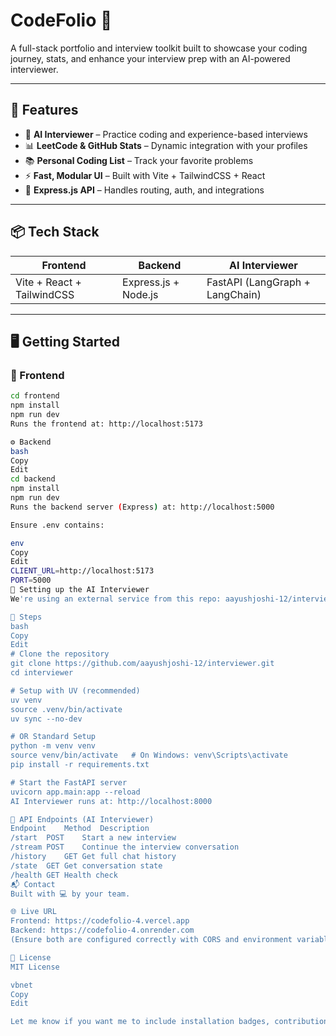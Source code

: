 # CodeFolio 🚀

A full-stack portfolio and interview toolkit built to showcase your coding journey, stats, and enhance your interview prep with an AI-powered interviewer.

---

## 🔧 Features

- 🧠 **AI Interviewer** – Practice coding and experience-based interviews
- 📊 **LeetCode & GitHub Stats** – Dynamic integration with your profiles
- 📚 **Personal Coding List** – Track your favorite problems
- ⚡ **Fast, Modular UI** – Built with Vite + TailwindCSS + React
- 💬 **Express.js API** – Handles routing, auth, and integrations

---

## 📦 Tech Stack

| Frontend  | Backend     | AI Interviewer |
|-----------|-------------|----------------|
| Vite + React + TailwindCSS | Express.js + Node.js | FastAPI (LangGraph + LangChain) |

---

## 🖥️ Getting Started

### 🚀 Frontend

```bash
cd frontend
npm install
npm run dev
Runs the frontend at: http://localhost:5173

⚙️ Backend
bash
Copy
Edit
cd backend
npm install
npm run dev
Runs the backend server (Express) at: http://localhost:5000

Ensure .env contains:

env
Copy
Edit
CLIENT_URL=http://localhost:5173
PORT=5000
🧠 Setting up the AI Interviewer
We're using an external service from this repo: aayushjoshi-12/interviewer

🔗 Steps
bash
Copy
Edit
# Clone the repository
git clone https://github.com/aayushjoshi-12/interviewer.git
cd interviewer

# Setup with UV (recommended)
uv venv
source .venv/bin/activate
uv sync --no-dev

# OR Standard Setup
python -m venv venv
source venv/bin/activate   # On Windows: venv\Scripts\activate
pip install -r requirements.txt

# Start the FastAPI server
uvicorn app.main:app --reload
AI Interviewer runs at: http://localhost:8000

📡 API Endpoints (AI Interviewer)
Endpoint	Method	Description
/start	POST	Start a new interview
/stream	POST	Continue the interview conversation
/history	GET	Get full chat history
/state	GET	Get conversation state
/health	GET	Health check
📬 Contact
Built with 💻 by your team.

🌐 Live URL
Frontend: https://codefolio-4.vercel.app
Backend: https://codefolio-4.onrender.com
(Ensure both are configured correctly with CORS and environment variables!)

📜 License
MIT License

vbnet
Copy
Edit

Let me know if you want me to include installation badges, contribution guidelines, or any screenshots/gi
